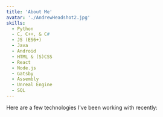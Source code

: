 ```yaml
---
title: 'About Me'
avatar: './AndrewHeadshot2.jpg'
skills:
  - Python
  - C, C++, & C#
  - JS (ES6+)
  - Java
  - Android
  - HTML & (S)CSS
  - React
  - Node.js
  - Gatsby
  - Assembly
  - Unreal Engine
  - SQL
---
```


Here are a few technologies I've been working with recently:
